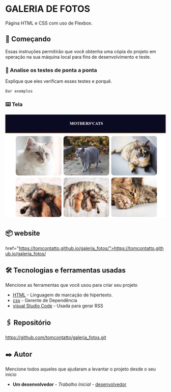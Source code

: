 # GALERIA DE FOTOS

Página HTML e CSS com uso de Flexbox.

## 🚀 Começando

Essas instruções permitirão que você obtenha uma cópia do projeto em operação na sua máquina local para fins de desenvolvimento e teste.


### 🔩 Analise os testes de ponta a ponta

Explique que eles verificam esses testes e porquê.

```
Dar exemplos
```

### ⌨️ Tela

<img src="./tela01.png">

## 📦 website

<a>href="https://tomcontatto.github.io/galeria_fotos/">https://tomcontatto.github.io/galeria_fotos/</a>

## 🛠️ Tecnologias e ferramentas usadas

Mencione as ferramentas que você usou para criar seu projeto

* [HTML](http://www.dropwizard.io/1.0.2/docs/) - Linguagem de marcação de hipertexto.
* [css](https://maven.apache.org/) - Gerente de Dependência
* [visual Studio Code](https://code.visualstudio.com/) - Usada para gerar RSS

## 🖇️ Repositório

https://github.com/tomcontatto/galeria_fotos.git


## ✒️ Autor

Mencione todos aqueles que ajudaram a levantar o projeto desde o seu início

* **Um desenvolvedor** - *Trabalho Inicial* - [desenvolvedor](https://github.com/tomcontatto)
